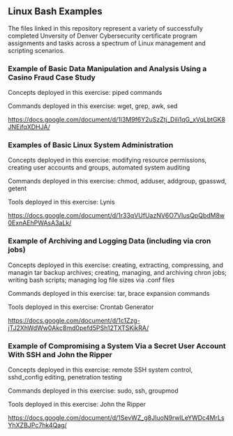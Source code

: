 ## Linux Bash Examples

The files linked in this repository represent a variety of successfully completed Unversity of Denver Cybersecurity certificate program assignments and tasks across a spectrum of Linux management and scripting scenarios. 

### Example of Basic Data Manipulation and Analysis Using a Casino Fraud Case Study
Concepts deployed in this exercise: piped commands

Commands deployed in this exercise: wget, grep, awk, sed

https://docs.google.com/document/d/1l3M9f6Y2uSzZtj_Dili1qG_xVqLbtGK8JNEifqXDHJA/

### Examples of Basic Linux System Administration
Concepts deployed in this exercise: modifying resource permissions, creating user accounts and groups, automated system auditing

Commands deployed in this exercise: chmod, adduser, addgroup, gpasswd, getent

Tools deployed in this exercise: Lynis

https://docs.google.com/document/d/1r33qVUfUazNV6O7VIusQpQbdM8w0ExnAEhPWAsA3aLk/

### Example of Archiving and Logging Data (including via cron jobs)
Concepts deployed in this exercise: creating, extracting, compressing, and managin tar backup archives; creating, managing, and archiving chron jobs; writing bash scripts; managing log file sizes via .conf files

Commands deployed in this exercise: tar, brace expansion commands

Tools deployed in this exercise: Crontab Generator

https://docs.google.com/document/d/1c1Zzg-jTJ2XhWdWw0Akc8md0pefd5PSh12TXTSKjkRA/

### Example of Compromising a System Via a Secret User Account With SSH and John the Ripper
Concepts deployed in this exercise: remote SSH system control, sshd_config editing, penetration testing

Commands deployed in this exercise: sudo, ssh, groupmod

Tools deployed in this exercise: John the Ripper

https://docs.google.com/document/d/1SevWZ_g8JIuoN9rwILeYWDc4MrLsYhXZBJPc7hk4Qag/
